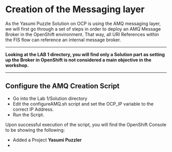 # Creation of the Messaging layer

As the Yasumi Puzzle Solution on OCP is using the AMQ messaging layer, we will first go through a set of steps in order to deploy an AMQ Message Broker in the OpenShift environment. That way, all URI References within the FIS flow can reference an internal message broker.

---

**Looking at the LAB 1 directory, you will find only a Solution part as setting up the Broker in OpenShift is not considered a main objective in the workshop.**

---

## Configure the AMQ Creation Script

* Go into the Lab 1/Solution directory
* Edit the configureAMQ.sh script and set the OCP\_IP variable to the correct IP Address.
* Run the Script.

Upon successful execution of the script, you will find the OpenShift Console to be showing the following:

* Added a Project **Yasumi Puzzler**
* 


